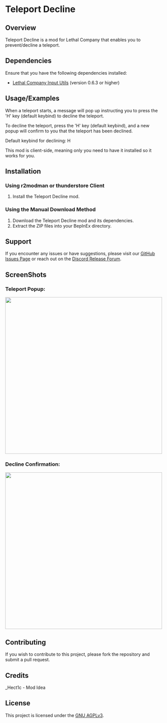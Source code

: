 # Teleport Decline
## Overview
Teleport Decline is a mod for Lethal Company that enables you to prevent/decline a teleport.
## Dependencies

Ensure that you have the following dependencies installed:

- [Lethal Company Input Utils](https://thunderstore.io/c/lethal-company/p/Rune580/LethalCompany_InputUtils/) (version 0.6.3 or higher)

## Usage/Examples

When a teleport starts, a message will pop up instructing you to press the 'H' key (default keybind) to decline the teleport.

To decline the teleport, press the 'H' key (default keybind), and a new popup will confirm to you that the teleport has been declined.

Default keybind for declining: H

This mod is client-side, meaning only you need to have it installed so it works for you.
## Installation

### Using r2modman or thunderstore Client

1. Install the Teleport Decline mod.

### Using the Manual Download Method

1. Download the Teleport Decline mod and its dependencies.
2. Extract the ZIP files into your BepInEx directory.

## Support

If you encounter any issues or have suggestions, please visit our [GitHub Issues Page](https://github.com/MasterAli2/TeleportDecline/issues) or reach out on the [Discord Release Forum]().

## ScreenShots

### Teleport Popup:

<img src="https://i.imgur.com/CmjiqGo.png"  width="500">

### Decline Confirmation:

<img src="https://i.imgur.com/zRTBcoR.png"  width="500">

## Contributing

If you wish to contribute to this project, please fork the repository and submit a pull request.

## Credits

_Hect1c - Mod Idea

## License

This project is licensed under the [GNU AGPLv3](https://choosealicense.com/licenses/agpl-3.0/).